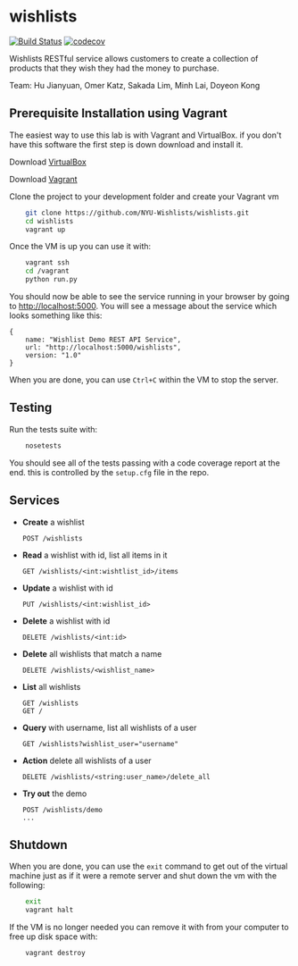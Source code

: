 # wishlists

[![Build Status](https://travis-ci.org/NYU-Wishlists/wishlists.svg?branch=master)](https://travis-ci.org/NYU-Wishlists/wishlists)
[![codecov](https://codecov.io/gh/NYU-Wishlists/wishlists/branch/master/graph/badge.svg)](https://codecov.io/gh/NYU-Wishlists/wishlists)

Wishlists RESTful service allows customers to create a collection of products that they wish they had the money to purchase.

Team: Hu Jianyuan, Omer Katz, Sakada Lim, Minh Lai, Doyeon Kong

## Prerequisite Installation using Vagrant

The easiest way to use this lab is with Vagrant and VirtualBox. if you don't have this software the first step is down download and install it.

Download [VirtualBox](https://www.virtualbox.org/)

Download [Vagrant](https://www.vagrantup.com/)

Clone the project to your development folder and create your Vagrant vm

```sh
    git clone https://github.com/NYU-Wishlists/wishlists.git
    cd wishlists
    vagrant up
```

Once the VM is up you can use it with:

```sh
    vagrant ssh
    cd /vagrant
    python run.py
```

You should now be able to see the service running in your browser by going to
[http://localhost:5000](http://localhost:5000). You will see a message about the
service which looks something like this:

```
{
    name: "Wishlist Demo REST API Service",
    url: "http://localhost:5000/wishlists",
    version: "1.0"
}
```

When you are done, you can use `Ctrl+C` within the VM to stop the server.

## Testing

Run the tests suite with:

```sh
    nosetests
```

You should see all of the tests passing with a code coverage report at the end. this is controlled by the `setup.cfg` file in the repo.

## Services

- **Create** a wishlist

  ```
  POST /wishlists
  ```

- **Read** a wishlist with id, list all items in it

  ```
  GET /wishlists/<int:wishtlist_id>/items
  ```

- **Update** a wishlist with id

  ```
  PUT /wishlists/<int:wishlist_id>
  ```

- **Delete** a wishlist with id

  ```
  DELETE /wishlists/<int:id>
  ```

- **Delete** all wishlists that match a name

  ```
  DELETE /wishlists/<wishlist_name>
  ```

- **List** all wishlists

  ```
  GET /wishlists
  GET /
  ```

- **Query** with username, list all wishlists of a user

  ```
  GET /wishlists?wishlist_user="username"
  ```

- **Action** delete all wishlists of a user

  ```
  DELETE /wishlists/<string:user_name>/delete_all
  ```

- **Try out** the demo

  ```
  POST /wishlists/demo
  ...
  ```

## Shutdown

When you are done, you can use the `exit` command to get out of the virtual machine just as if it were a remote server and shut down the vm with the following:

```sh
    exit
    vagrant halt
```

If the VM is no longer needed you can remove it with from your computer to free up disk space with:

```sh
    vagrant destroy
```
